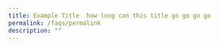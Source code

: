 ```yaml
---
title: Example Title  how long can this title go go go go
permalink: /faqs/permalink
description: ""
---
```

